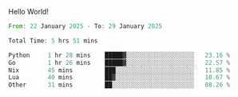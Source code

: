 Hello World!

<!--START_SECTION:waka-->

```rust
From: 22 January 2025 - To: 29 January 2025

Total Time: 5 hrs 51 mins

Python     1 hr 28 mins    █████▓░░░░░░░░░░░░░░░░░░░   23.16 %
Go         1 hr 26 mins    █████▓░░░░░░░░░░░░░░░░░░░   22.57 %
Nix        45 mins         ███░░░░░░░░░░░░░░░░░░░░░░   11.85 %
Lua        40 mins         ██▓░░░░░░░░░░░░░░░░░░░░░░   10.67 %
Other      31 mins         ██░░░░░░░░░░░░░░░░░░░░░░░   08.26 %
```

<!--END_SECTION:waka-->
